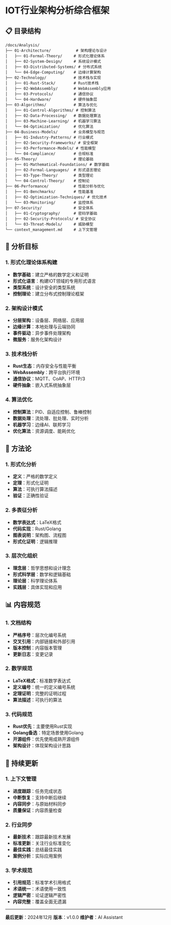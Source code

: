 # IOT行业架构分析综合框架

## 📋 目录结构

```
/docs/Analysis/
├── 01-Architecture/           # 架构理论与设计
│   ├── 01-Formal-Theory/     # 形式化理论体系
│   ├── 02-System-Design/     # 系统设计模式
│   ├── 03-Distributed-Systems/ # 分布式系统
│   └── 04-Edge-Computing/    # 边缘计算架构
├── 02-Technology/            # 技术栈与实现
│   ├── 01-Rust-Stack/        # Rust技术栈
│   ├── 02-WebAssembly/       # WebAssembly应用
│   ├── 03-Protocols/         # 通信协议
│   └── 04-Hardware/          # 硬件抽象层
├── 03-Algorithms/            # 算法与优化
│   ├── 01-Control-Algorithms/ # 控制算法
│   ├── 02-Data-Processing/   # 数据处理算法
│   ├── 03-Machine-Learning/  # 机器学习算法
│   └── 04-Optimization/      # 优化算法
├── 04-Business-Models/       # 业务模型与规范
│   ├── 01-Industry-Patterns/ # 行业模式
│   ├── 02-Security-Frameworks/ # 安全框架
│   ├── 03-Performance-Models/ # 性能模型
│   └── 04-Compliance/        # 合规标准
├── 05-Theory/                # 理论基础
│   ├── 01-Mathematical-Foundations/ # 数学基础
│   ├── 02-Formal-Languages/  # 形式语言理论
│   ├── 03-Type-Theory/       # 类型理论
│   └── 04-Control-Theory/    # 控制论
├── 06-Performance/           # 性能分析与优化
│   ├── 01-Benchmarks/        # 性能基准
│   ├── 02-Optimization-Techniques/ # 优化技术
│   └── 03-Monitoring/        # 监控体系
├── 07-Security/              # 安全体系
│   ├── 01-Cryptography/      # 密码学基础
│   ├── 02-Security-Protocols/ # 安全协议
│   └── 03-Threat-Models/     # 威胁模型
└── context_management.md     # 上下文管理
```

## 🎯 分析目标

### 1. 形式化理论体系构建

- **数学基础**：建立严格的数学定义和证明
- **形式化语言**：构建IOT领域的专用形式语言
- **类型系统**：设计安全的类型系统
- **控制理论**：建立分布式控制理论框架

### 2. 架构设计模式

- **分层架构**：设备层、网络层、应用层
- **边缘计算**：本地处理与云端协同
- **事件驱动**：异步事件处理架构
- **微服务**：服务化架构设计

### 3. 技术栈分析

- **Rust生态**：内存安全与性能平衡
- **WebAssembly**：跨平台执行环境
- **通信协议**：MQTT、CoAP、HTTP/3
- **硬件抽象**：嵌入式系统抽象层

### 4. 算法优化

- **控制算法**：PID、自适应控制、鲁棒控制
- **数据处理**：流处理、批处理、实时分析
- **机器学习**：边缘AI、联邦学习
- **优化算法**：资源调度、能耗优化

## 🔬 方法论

### 1. 形式化分析

- **定义**：严格的数学定义
- **定理**：形式化证明
- **算法**：可执行算法描述
- **验证**：正确性验证

### 2. 多表征分析

- **数学表达式**：LaTeX格式
- **代码实现**：Rust/Golang
- **图表说明**：架构图、流程图
- **形式化证明**：逻辑推理

### 3. 层次化组织

- **理念层**：哲学思想和设计理念
- **形式科学层**：数学和逻辑基础
- **理论层**：科学理论体系
- **实践层**：具体实现和应用

## 📊 内容规范

### 1. 文档结构

- **严格序号**：层次化编号系统
- **交叉引用**：内部链接和外部引用
- **版本控制**：内容版本管理
- **更新日志**：变更记录

### 2. 数学规范

- **LaTeX格式**：标准数学表达式
- **定义编号**：统一的定义编号系统
- **定理证明**：完整的证明过程
- **算法描述**：可执行的算法

### 3. 代码规范

- **Rust优先**：主要使用Rust实现
- **Golang备选**：特定场景使用Golang
- **开源组件**：优先使用成熟开源组件
- **架构设计**：体现架构设计思路

## 🚀 持续更新

### 1. 上下文管理

- **进度跟踪**：任务完成状态
- **中断恢复**：支持中断后继续
- **内容同步**：与原始材料同步
- **质量保证**：内容质量检查

### 2. 行业同步

- **最新技术**：跟踪最新技术发展
- **标准更新**：关注行业标准变化
- **最佳实践**：总结最佳实践
- **案例分析**：实际应用案例

### 3. 学术规范

- **引用规范**：标准学术引用格式
- **术语统一**：术语使用一致性
- **逻辑严密**：论证逻辑严密性
- **内容完整**：覆盖全面无遗漏

---

**最后更新**：2024年12月
**版本**：v1.0.0
**维护者**：AI Assistant

